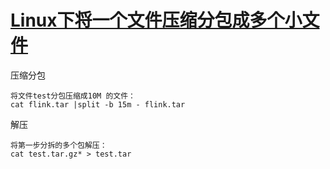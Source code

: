 # [Linux下将一个文件压缩分包成多个小文件](https://www.cnblogs.com/anyux/p/9890446.html)

压缩分包

```
将文件test分包压缩成10M 的文件：
cat flink.tar |split -b 15m - flink.tar
```

解压

```
将第一步分拆的多个包解压：
cat test.tar.gz* > test.tar

```

